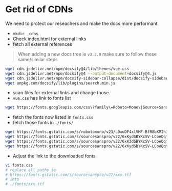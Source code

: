# Get rid of CDNs

We need to protect our reseachers and make the docs more performant.

- `mkdir _cdns`
- Check index.html for external links
- fetch all external references

> When adding a new docs tree ie `v3.2.0` make sure to follow these same/similar steps

```bash
wget cdn.jsdelivr.net/npm/docsify@4/lib/themes/vue.css
wget cdn.jsdelivr.net/npm/docsify@4 --output-document=docsify@4.js
wget cdn.jsdelivr.net/npm/docsify-sidebar-collapse/dist/docsify-sidebar-collapse.min.js
wget unpkg.com/docsify/lib/plugins/search.min.js
```

- scan files for external links and change those.
- `vue.css` has link to fonts list

```bash
wget https://fonts.googleapis.com/css\?family\=Roboto+Mono\|Source+Sans+Pro:300,400,600 --output-document=fonts.css
```

- fetch the fonts now listed in `fonts.css`
- fetch those fonts in `./fonts/`

```bash
wget https://fonts.gstatic.com/s/robotomono/v23/L0xuDF4xlVMF-BfR8bXMIhJHg45mwgGEFl0_3vq_ROW9.ttf
wget https://fonts.gstatic.com/s/sourcesanspro/v22/6xKydSBYKcSV-LCoeQqfX1RYOo3ik4zwlxdr.ttf
wget https://fonts.gstatic.com/s/sourcesanspro/v22/6xK3dSBYKcSV-LCoeQqfX1RYOo3qOK7g.ttf
wget https://fonts.gstatic.com/s/sourcesanspro/v22/6xKydSBYKcSV-LCoeQqfX1RYOo3i54rwlxdr.ttf
```

- Adjust the link to the downloaded fonts

```bash
vi fonts.css
# replace all paths ie
# https://fonts.gstatic.com/s/sourcesanspro/v22/xxx.ttf
# into
# ./fonts/xxx.ttf
```
